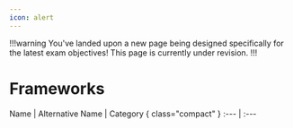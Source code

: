 ```yaml
---
icon: alert
---
```


!!!warning
You've landed upon a new page being designed specifically for the latest exam objectives! This page is currently under revision.
!!!

# Frameworks

Name | Alternative Name | Category { class="compact" }
:--- | :---